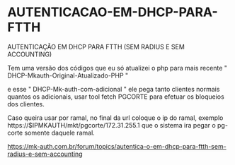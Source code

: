 # AUTENTICACAO-EM-DHCP-PARA-FTTH
AUTENTICAÇÃO EM DHCP PARA FTTH (SEM RADIUS E SEM ACCOUNTING)
 
Tem uma versão dos códigos que eu só atualizei o php para mais recente  " DHCP-Mkauth-Original-Atualizado-PHP "

e esse " DHCP-Mk-auth-com-adicional " ele pega tanto clientes normais quantos os adicionais, usar tool fetch PGCORTE para efetuar os bloqueios dos clientes.

Caso queira usar por ramal, no final da url coloque o ip do ramal, exemplo https://$IPMKAUTH/mkt/pgcorte/172.31.255.1 que o sistema ira pegar o pg-corte somente daquele ramal.

https://mk-auth.com.br/forum/topics/autentica-o-em-dhcp-para-ftth-sem-radius-e-sem-accounting
